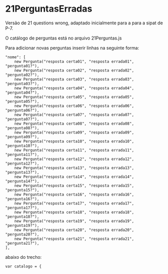 # 21PerguntasErradas
Versão de 21 questions wrong, adaptado inicialmente para a para a sipat de P-7.

O catálogo de perguntas está no arquivo 21Perguntas.js

Para adicionar novas perguntas inserir linhas na seguinte forma:

```
"nome": [
	new Pergunta("resposta certa01", "resposta errada01", "pergunta01?"),
	new Pergunta("resposta certa02", "resposta errada02", "pergunta02?"),
	new Pergunta("resposta certa03", "resposta errada03", "pergunta03?"),
	new Pergunta("resposta certa04", "resposta errada04", "pergunta04?"),
	new Pergunta("resposta certa05", "resposta errada05", "pergunta05?"),
	new Pergunta("resposta certa06", "resposta errada06", "pergunta06?"),
	new Pergunta("resposta certa07", "resposta errada07", "pergunta07?"),
	new Pergunta("resposta certa08", "resposta errada08", "pergunta08?"),
	new Pergunta("resposta certa09", "resposta errada09", "pergunta09?"),
	new Pergunta("resposta certa10", "resposta errada10", "pergunta10?"),
	new Pergunta("resposta certa11", "resposta errada11", "pergunta11?"),
	new Pergunta("resposta certa12", "resposta errada12", "pergunta12?"),
	new Pergunta("resposta certa13", "resposta errada13", "pergunta13?"),
	new Pergunta("resposta certa14", "resposta errada14", "pergunta14?"),
	new Pergunta("resposta certa15", "resposta errada15", "pergunta15?"),
	new Pergunta("resposta certa16", "resposta errada16", "pergunta16?"),
	new Pergunta("resposta certa17", "resposta errada17", "pergunta17?"),
	new Pergunta("resposta certa18", "resposta errada18", "pergunta18?"),
	new Pergunta("resposta certa19", "resposta errada19", "pergunta19?"),
	new Pergunta("resposta certa20", "resposta errada20", "pergunta20?"),
	new Pergunta("resposta certa21", "resposta errada21", "pergunta21?"),
],
```
  
  abaixo do trecho:
  ```
  var catalogo = {
  ```
  
